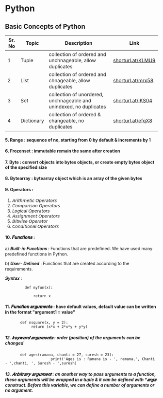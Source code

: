 # Python
## Basic Concepts of Python

| Sr. No | Topic | Description | Link |
| --- | --- | --- | --- |
|  1 |  Tuple |  collection of ordered and unchnageable, allow duplicates | [shorturl.at/KLMU9](https://github.com/ShivankUdayawal/Python/tree/main/1.%20Tuple) |
| 2  |  List  |  collection of ordered and chnageable, allow duplicates   | [shorturl.at/mrx58](https://github.com/ShivankUdayawal/Python/tree/main/2.%20List)  |
| 3  |  Set   | collection of unordered, unchnageable and unindexed, no duplicates | [shorturl.at/IKS04](https://github.com/ShivankUdayawal/Python/tree/main/3.%20Set) |
| 4  | Dictionary | collection of ordered & changeable, no duplicates | [shorturl.at/efqX8](https://github.com/ShivankUdayawal/Python/tree/main/4.%20Dictionary) |
#### 5. Range : sequence of no, starting from 0 by default & increments by 1
#### 6. Frozenset : immutable remain the same after creation
#### 7. Byte : convert objects into bytes objects, or create empty bytes object of the specified size
#### 8. Bytearray : bytearray object which is an array of the given bytes

#### 9. Operators : 
  1. 𝘈𝘳𝘪𝘵𝘩𝘮𝘦𝘵𝘪𝘤 𝘖𝘱𝘦𝘳𝘢𝘵𝘰𝘳𝘴
  2. 𝘊𝘰𝘮𝘱𝘢𝘳𝘪𝘴𝘰𝘯 𝘖𝘱𝘦𝘳𝘢𝘵𝘰𝘳𝘴
  3. 𝘓𝘰𝘨𝘪𝘤𝘢𝘭 𝘖𝘱𝘦𝘳𝘢𝘵𝘰𝘳𝘴
  4. 𝘈𝘴𝘴𝘪𝘨𝘯𝘮𝘦𝘯𝘵 𝘖𝘱𝘦𝘳𝘢𝘵𝘰𝘳𝘴
  5. 𝘉𝘪𝘵𝘸𝘪𝘴𝘦 𝘖𝘱𝘦𝘳𝘢𝘵𝘰𝘳
  6. 𝘊𝘰𝘯𝘥𝘪𝘵𝘪𝘰𝘯𝘢𝘭 𝘖𝘱𝘦𝘳𝘢𝘵𝘰𝘳𝘴

#### 10. 𝑭𝒖𝒏𝒄𝒕𝒊𝒐𝒏𝒔 : 
  a) 𝑩𝒖𝒊𝒍𝒕-𝒊𝒏 𝑭𝒖𝒏𝒄𝒕𝒊𝒐𝒏𝒔 : Functions that are predefined. We have used many predefined functions in Python.
  
  b) 𝑼𝒔𝒆𝒓- 𝑫𝒆𝒇𝒊𝒏𝒆𝒅 : Functions that are created according to the requirements.
  
  𝑺𝒚𝒏𝒕𝒂𝒙 :  
             
             def myfun(x):
                 
                 return x

#### 11. 𝑭𝒖𝒏𝒄𝒕𝒊𝒐𝒏 𝒂𝒓𝒈𝒖𝒎𝒆𝒏𝒕𝒔 : have default values, default value can be written in the format "argument1 = value"

           def nsquare(x, y = 2):
	            return (x*x + 2*x*y + y*y)

##### 12. 𝒌𝒆𝒚𝒘𝒐𝒓𝒅 𝒂𝒓𝒈𝒖𝒎𝒆𝒏𝒕𝒔 : order (position) of the arguments can be changed

           def ages(ramana, chanti = 27, suresh = 23):
	                     print('Ages is : Ramana is - ', ramana,', Chanti - ',chanti, ', Suresh - ',suresh)

##### 13. 𝑨𝒓𝒃𝒊𝒕𝒓𝒂𝒓𝒚 𝒂𝒓𝒈𝒖𝒎𝒆𝒏𝒕 : an another way to pass arguments to a function, these arguments will be wrapped in a tuple & it can be defined with *𝒂𝒓𝒈𝒔 construct. Before this variable, we can define a number of arguments or no argument.









